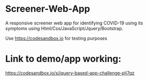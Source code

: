 # Screener-Web-App
A responsive screener web app for identifying COVID-19 using its symptoms using Html/Css/JavaScript/Jquery/Bootstrap.


Use https://codesandbox.io for testing purposes

# Link to demo/app working: 
https://codesandbox.io/s/jquery-based-app-challenge-plj7qz
